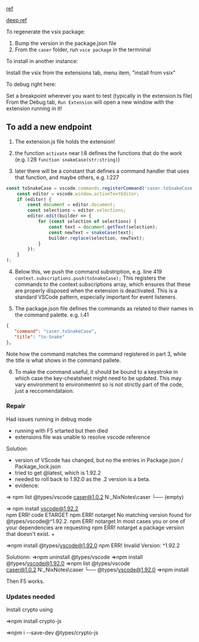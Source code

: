 [ref](N:\_NixNotes\HowEye\vscode-extension-tutorials.md)

[deep ref](..\vsc-extension-quickstart.md)

To regenerate the vsix package:

1. Bump the version in the package.json file
2. From the `caser` folder, run `vsce package` in the termninal

To install in another instance:

Install the vsix from the extensions tab, menu item, "install from vsix"

To debug right here:

Set a breakpoint wherever you want to test (typically in the extension.ts file)
From the Debug tab, `Run Extension` will open a new window with the extension running in it!

## To add a new endpoint 

1. The extension.js file holds the extension! 

2. the function `activate` near l:8 defines the functions that do the work (e.g. l:28 `function snakeCase(str:string)`)

3. later there will be a constant that defines a command handler that uses that function, and maybe others, e.g. l:227

```ts
const toSnakeCase = vscode.commands.registerCommand('caser.toSnakeCase', () => {
    const editor = vscode.window.activeTextEditor;
    if (editor) {
        const document = editor.document;
        const selections = editor.selections;
        editor.edit(builder => {
            for (const selection of selections) {
                const text = document.getText(selection);
                const newText = snakeCase(text);
                builder.replace(selection, newText);
            }
        });
    }
);
```

4. Below this, we push the command substription, e.g. line 419
    `context.subscriptions.push(toSnakeCase);`
    This registers the commands to the context.subscriptions array, which ensures that these are properly disposed when the extension is deactivated. This is a standard VSCode pattern, especially important for event listeners.

5. The package.json file defines the commands as related to their names in the command palette. e.g. l:41

```json
{
   "command": "caser.toSnakeCase",
   "title": "to-Snake"
},
```

Note how the command matches the command registered in part 3, while the title is what shows in the command pallete.

6. To make the command useful, it should be bound to a keystroke in which case the key-cheatsheet might need to be updated. This may vary environment to environmemnt so is not strictly part of the code, just a reccomendataion.

### Repair

Had issues running in debug mode

- running with F5 srtarted but then died
- extensions file was unable to resolve vscode reference

Solution:

- version of VScode has changed, but no the entries in Package.json / Package_lock.json
- tried to get @latest, which is 1.92.2
- needed to roll back to 1.92.0 as the .2 version is a beta.
- evidence:

=> npm list @types/vscode
caser@1.0.2 N:\_NixNotes\caser
└── (empty)

=> npm install vscode@1.92.2       
npm ERR! code ETARGET
npm ERR! notarget No matching version found for @types/vscode@^1.92.2.
npm ERR! notarget In most cases you or one of your dependencies are requesting
npm ERR! notarget a package version that doesn't exist. +

=>npm install @types/vscode@1.92.0
npm ERR! Invalid Version: ^1.92.2

Solutionn:
=>npm uninstall @types/vscode
=>npm install @types/vscode@1.92.0
=>npm list @types/vscode          
caser@1.0.2 N:\_NixNotes\caser
└── @types/vscode@1.92.0
=>npm install

Then F5 works.

### Updates needed

Install crypto using 


=>npm install crypto-js

=>npm i --save-dev @types/crypto-js
